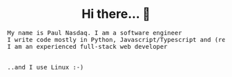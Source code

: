<div align=center>
  <h1>Hi there... 👋</h1>
</div>

<pre>
My name is Paul Nasdaq. I am a software engineer
I write code mostly in Python, Javascript/Typescript and (recently) Dart/Flutter
I am an experienced full-stack web developer


..and I use Linux :-)
</pre>

<!--
**nasdaqPaul/nasdaqPaul** is a ✨ _special_ ✨ repository because its `README.md` (this file) appears on your GitHub profile.

Here are some ideas to get you started:

- 🔭 I’m currently working on ...
- 🌱 I’m currently learning ...
- 👯 I’m looking to collaborate on ...
- 🤔 I’m looking for help with ...
- 💬 Ask me about ...
- 📫 How to reach me: ...
- 😄 Pronouns: ...
- ⚡ Fun fact: ...
-->
